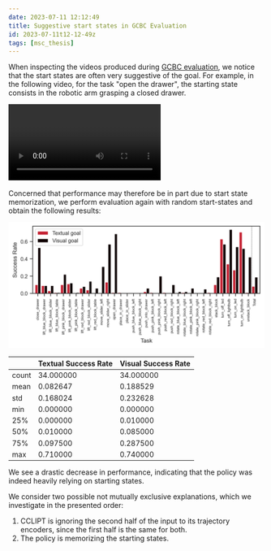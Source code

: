 ```yaml
---
date: 2023-07-11 12:12:49
title: Suggestive start states in GCBC Evaluation
id: 2023-07-11t12-12-49z
tags: [msc_thesis]
---
```


When inspecting the videos produced during
[GCBC evaluation](./2023-07-11t10-52-26z.md), we notice that the start states
are often very suggestive of the goal. For example, in the following video, for
the task "open the drawer", the starting state consists in the robotic arm
grasping a closed drawer.

![suggestive start state](./videos/suggestive_start_state.mp4)

Concerned that performance may therefore be in part due to start state
memorization, we perform evaluation again with random start-states and obtain
the following results:

![non suggestive start states](./images/gcbc_non_suggestive_eval.png)

|       | Textual Success Rate | Visual Success Rate |
| ----- | -------------------- | ------------------- |
| count | 34.000000            | 34.000000           |
| mean  | 0.082647             | 0.188529            |
| std   | 0.168024             | 0.232628            |
| min   | 0.000000             | 0.000000            |
| 25%   | 0.000000             | 0.010000            |
| 50%   | 0.010000             | 0.085000            |
| 75%   | 0.097500             | 0.287500            |
| max   | 0.710000             | 0.740000            |

We see a drastic decrease in performance, indicating that the policy was indeed
heavily relying on starting states.

We consider two possible not mutually exclusive explanations, which we
investigate in the presented order:

1. CCLIPT is ignoring the second half of the input to its trajectory encoders,
   since the first half is the same for both.
2. The policy is memorizing the starting states.
